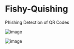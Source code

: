 # Fishy-Quishing

Phishing Detection of QR Codes

![image](https://github.com/PallaviHarish/Fishy-Quishing/assets/106737458/3666832e-0e3f-427e-8129-e11f90027343)

![image](https://github.com/PallaviHarish/Fishy-Quishing/assets/106737458/3b19bb62-392f-4bb2-83ee-061058158b83)
